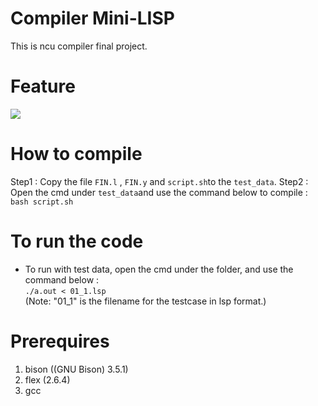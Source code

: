 # Compiler Mini-LISP
This is ncu compiler final project.
# Feature
![](https://i.imgur.com/cQOeryu.png)

# How to compile
Step1 : Copy the file ```FIN.l``` ,  ```FIN.y``` and  ```script.sh```to the ```test_data```.
Step2 : Open the cmd under ```test_data```and use the command below to compile : ```bash script.sh``` 

# To run the code
- To run with test data, open the cmd under the folder, and use the command below :  
```./a.out < 01_1.lsp```  
(Note: "01_1" is the filename for the testcase in lsp format.)  
# Prerequires
1. bison ((GNU Bison) 3.5.1)
2. flex (2.6.4)
3. gcc
